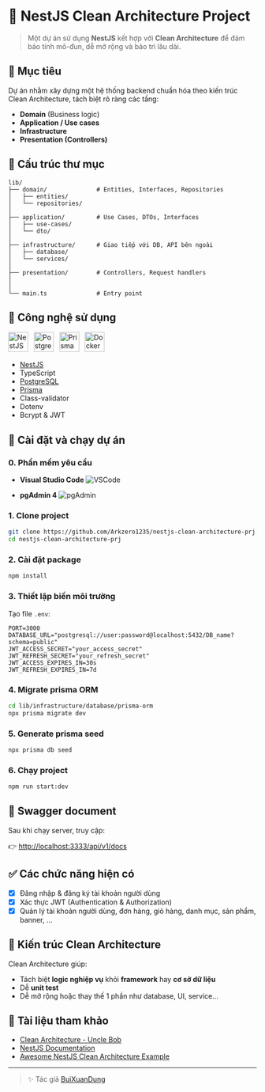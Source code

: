 # 🧱 NestJS Clean Architecture Project

> Một dự án sử dụng **NestJS** kết hợp với **Clean Architecture** để đảm bảo tính mô-đun, dễ mở rộng và bảo trì lâu dài.

## 📌 Mục tiêu

Dự án nhằm xây dựng một hệ thống backend chuẩn hóa theo kiến trúc Clean Architecture, tách biệt rõ ràng các tầng:

- **Domain** (Business logic)
- **Application / Use cases**
- **Infrastructure**
- **Presentation (Controllers)**

## 📁 Cấu trúc thư mục

```
lib/
├── domain/              # Entities, Interfaces, Repositories
│   ├── entities/
│   └── repositories/
│
├── application/         # Use Cases, DTOs, Interfaces
│   ├── use-cases/
│   └── dto/
│
├── infrastructure/      # Giao tiếp với DB, API bên ngoài
│   ├── database/
│   └── services/
│
├── presentation/        # Controllers, Request handlers
│
│
└── main.ts              # Entry point
```

## 🚀 Công nghệ sử dụng
<p align="left">
  <img src="https://nestjs.com/img/logo-small.svg" alt="NestJS" width="40" height="40" marginRight="40"/>
  &nbsp;
  <img src="https://www.postgresql.org/media/img/about/press/elephant.png" alt="PostgreSQL" width="40" height="40" marginRight="40"/>
  &nbsp;
  <img src="https://avatars.githubusercontent.com/u/17219288?s=200&v=4" alt="Prisma" width="40" height="40" marginRight="40"/>
  &nbsp;
  <img src="https://www.docker.com/wp-content/uploads/2022/03/vertical-logo-monochromatic.png" alt="Docker" width="40" height="40" marginRight="40"/>
</p>

- [NestJS](https://nestjs.com/)
- TypeScript
- [PostgreSQL](https://www.postgresql.org/docs/)
- [Prisma](https://www.prisma.io/docs)
- Class-validator
- Dotenv
- Bcrypt & JWT

## 🔧 Cài đặt và chạy dự án

### 0. Phần mềm yêu cầu

- **Visual Studio Code** ![VSCode](https://res.cloudinary.com/canonical/image/fetch/f_auto,q_auto,fl_sanitize,w_256,h_256/https://assets.ubuntu.com/v1/034147e9-code_ozwVHSV.png) 

-  **pgAdmin 4** ![pgAdmin](https://api.nuget.org/v3-flatcontainer/danielcunha.toolkit.postgresql.snakecase/1.1.0/icon)

### 1. Clone project

```bash
git clone https://github.com/Arkzero1235/nestjs-clean-architecture-prj.git
cd nestjs-clean-architecture-prj
```

### 2. Cài đặt package

```bash
npm install
```

### 3. Thiết lập biến môi trường

Tạo file `.env`:

```env
PORT=3000
DATABASE_URL="postgresql://user:password@localhost:5432/DB_name?schema=public"
JWT_ACCESS_SECRET="your_access_secret"
JWT_REFRESH_SECRET="your_refresh_secret"
JWT_ACCESS_EXPIRES_IN=30s
JWT_REFRESH_EXPIRES_IN=7d
```

### 4. Migrate prisma ORM

```bash
cd lib/infrastructure/database/prisma-orm
npx prisma migrate dev
```

### 5. Generate prisma seed 

```bash
npx prisma db seed
```

### 6. Chạy project

```bash
npm run start:dev
```

## 📄 Swagger document

Sau khi chạy server, truy cập:

👉 [http://localhost:3333/api/v1/docs](http://localhost:3333/api/v1/docs)


## ✅ Các chức năng hiện có

- [x] Đăng nhập & đăng ký tài khoản người dùng
- [x] Xác thực JWT (Authentication & Authorization)
- [x] Quản lý tài khoản người dùng, đơn hàng, giỏ hàng, danh mục, sản phẩm, banner, ...

## 🧠 Kiến trúc Clean Architecture

Clean Architecture giúp:

- Tách biệt **logic nghiệp vụ** khỏi **framework** hay **cơ sở dữ liệu**
- Dễ **unit test**
- Dễ mở rộng hoặc thay thế 1 phần như database, UI, service...

## 📌 Tài liệu tham khảo

- [Clean Architecture - Uncle Bob](https://8thlight.com/blog/uncle-bob/2012/08/13/the-clean-architecture.html)
- [NestJS Documentation](https://docs.nestjs.com/)
- [Awesome NestJS Clean Architecture Example](https://github.com/jmcdo29/clean-nest)

---

> ✨ Tác giả [BuiXuanDung]([https://github.com/your-profile](https://github.com/Arkzero1235))

